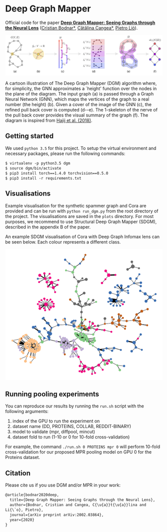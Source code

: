 # Deep Graph Mapper
Official code for the paper [**Deep Graph Mapper: Seeing Graphs through the Neural Lens**](https://arxiv.org/abs/2002.03864) ([Cristian Bodnar*](https://crisbodnar.github.io/), [Cătălina Cangea*](https://catalinacangea.netlify.com/), [Pietro Liò](https://www.cl.cam.ac.uk/~pl219/)).

![Deep Graph Mapper](figures/dgm.png)


A cartoon illustration of The Deep Graph Mapper (DGM) algorithm where, for simplicity, the GNN approximates a `height' function 
over the nodes in the plane of the diagram. The input graph (a) is passed through a Graph Neural Network (GNN), 
which maps the vertices of the graph to a real number (the height) (b). 
Given a cover of the image of the GNN (c), the refined pull back cover is computed (d--e). 
The 1-skeleton of the nerve of the pull back cover provides the visual summary of the graph (f). 
The diagram is inspired from [Hajij et al. (2018)](https://arxiv.org/abs/1804.11242).

## Getting started
We used `python 3.5` for this project. To setup the virtual environment and necessary packages, please run the following commands:
```
$ virtualenv -p python3.5 dgm
$ source dgm/bin/activate
$ pip3 install torch==1.4.0 torchvision==0.5.0
$ pip3 install -r requirements.txt
```

## Visualisations

Example visualisation for the synthetic spammer graph and Cora are provided and can be run 
with ```python run_dgm.py``` from the root directory of the project. The visualisations are saved 
in the ```plots``` directory. For most purposes, we recommend to use Structural Deep Graph Mapper (SDGM),
described in the appendix B of the paper. 

An example SDGM visualisation of Cora with Deep Graph Infomax lens can be seen below. Each colour represents a different class. 

![Structural Deep Graph Mapper Cora](plots/sdgm_cora_dgi_embed_labeled.png)


## Running pooling experiments
You can reproduce our results by running the `run.sh` script with the following arguments:
1. index of the GPU to run the experiment on
2. dataset name (DD, PROTEINS, COLLAB, REDDIT-BINARY)
3. model to validate (mpr, diffpool, mincut)
4. dataset fold to run (1-10 or 0 for 10-fold cross-validation)

For example, the command `./run.sh 0 PROTEINS mpr 0` will perform 10-fold cross-validation for our proposed MPR pooling model on GPU 0 for the Proteins dataset.


## Citation
Please cite us if you use DGM and/or MPR in your work:
```
@article{bodnar2020deep,
  title={Deep Graph Mapper: Seeing Graphs through the Neural Lens},
  author={Bodnar, Cristian and Cangea, C{\u{a}}t{\u{a}}lina and Li{\`o}, Pietro},
  journal={arXiv preprint arXiv:2002.03864},
  year={2020}
}
```
